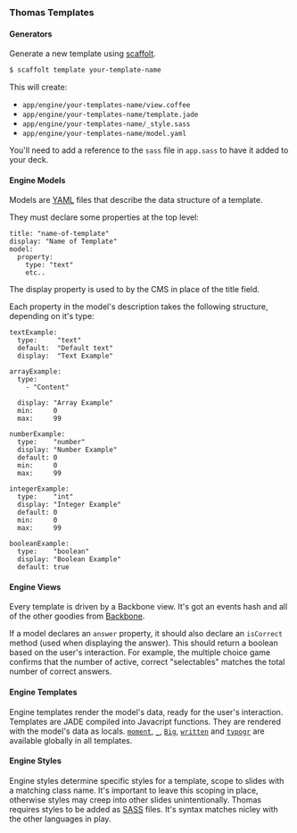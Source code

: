 ### Thomas Templates

#### Generators

Generate a new template using [scaffolt].

```bash
$ scaffolt template your-template-name
```

This will create:
  - `app/engine/your-templates-name/view.coffee`
  - `app/engine/your-templates-name/template.jade`
  - `app/engine/your-templates-name/_style.sass`
  - `app/engine/your-templates-name/model.yaml`

You'll need to add a reference to the `sass` file in `app.sass` to have it added to your deck.

[scaffolt]: https://github.com/paulmillr/scaffolt

#### Engine Models

Models are [YAML] files that describe the data structure of a template.

They must declare some properties at the top level:

```
title: "name-of-template"
display: "Name of Template"
model:
  property:
    type: "text"
    etc..
```

The display property is used to by the CMS in place of the title field.

Each property in the model's description takes the following structure, depending on it's type:

```
textExample:
  type:     "text"
  default:  "Default text"
  display:  "Text Example"

arrayExample:
  type:
    - "Content"

  display: "Array Example"
  min:     0
  max:     99

numberExample:
  type:    "number"
  display: "Number Example"
  default: 0
  min:     0
  max:     99

integerExample:
  type:    "int"
  display: "Integer Example"
  default: 0
  min:     0
  max:     99

booleanExample:
  type:    "boolean"
  display: "Boolean Example"
  default: true

```

[YAML]: http://www.yaml.org/start.html

#### Engine Views

Every template is driven by a Backbone view. It's got an events hash and all of the other goodies from [Backbone].

If a model declares an `answer` property, it should also declare an `isCorrect` method (used when displaying the answer). This should return a boolean based on the user's interaction. For example, the multiple choice game confirms that the number of active, correct "selectables" matches the total number of correct answers.

[Backbone]: http://backbonejs.org/

#### Engine Templates

Engine templates render the model's data, ready for the user's interaction. Templates are JADE compiled into Javacript functions. They are rendered with the model's data as locals. [`moment`], [`_`], [`Big`], [`written`] and [`typogr`] are available globally in all templates.

[`_`]: https://lodash.com/
[`moment`]: http://momentjs.com/
[`Big`]: https://github.com/MikeMcl/big.js/
[`typogr`]: https://github.com/ekalinin/typogr.js
[`written`]: https://github.com/stephenhutchings/written

#### Engine Styles

Engine styles determine specific styles for a template, scope to slides with a matching class name. It's important to leave this scoping in place, otherwise styles may creep into other slides unintentionally. Thomas requires styles to be added as [SASS] files. It's syntax matches nicley with the other languages in play.

[SASS]: http://sass-lang.com
